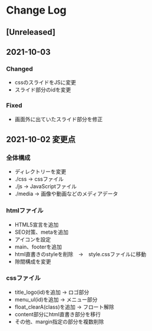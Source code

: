 # Change Log

## [Unreleased]

## 2021-10-03
### Changed
- cssのスライドをJSに変更
- スライド部分のidを変更

### Fixed
- 画面外に出ていたスライド部分を修正


## 2021-10-02 変更点
### 全体構成
- ディレクトリーを変更
- ./css → cssファイル
- ./js → JavaScriptファイル
- ./media → 画像や動画などのメディアデータ

### htmlファイル
- HTML5宣言を追加
- SEO対策、metaを追加
- アイコンを設定
- main、footerを追加
- html直書きのstyleを削除　→　style.cssファイルに移動
- 隙間構成を変更

### cssファイル
- title_logo(id)を追加 → ロゴ部分
- menu_ul(id)を追加 → メニュー部分
- float_clearA(class)を追加 → フロート解除
- content部分にhtml直書き部分を移行
- その他、margin指定の部分を複数削除

